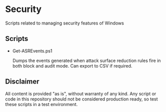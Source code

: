 # Security
Scripts related to managing security features of Windows

## Scripts

* Get-ASREvents.ps1

  Dumps the events generated when attack surface reduction rules fire in both block and audit mode. Can export to CSV if required. 

## Disclaimer

All content is provided "as is", without warranty of any kind. Any script or code in this repository should not be considered production ready, so test these scripts in a test environment.

